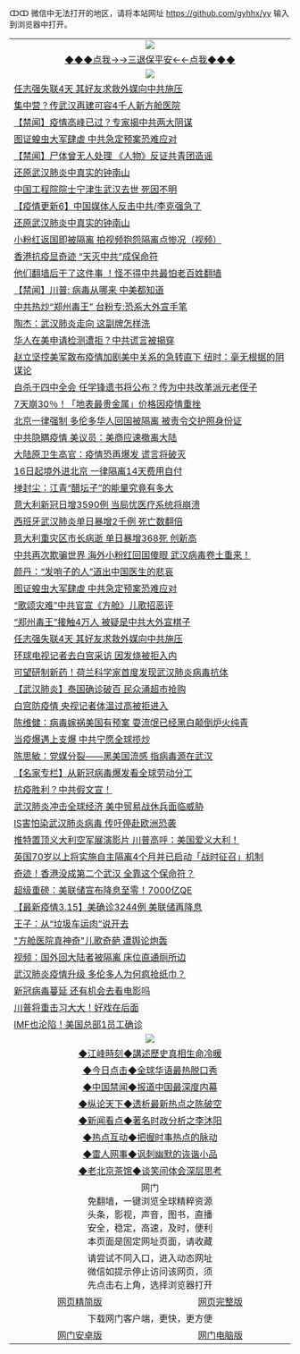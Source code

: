 ↀↀ 微信中无法打开的地区，请将本站网址 https://github.com/gyhhx/yy 输入到浏览器中打开。 

 <table>
  <tr>
    <td colspan="2" align=center><img src="https://github.com/gyhhx/image-upload/blob/master/3t%20(1).jpg"></td>
 </tr>
 <tr><td colspan="2" align="center"><a href="https://xball.casa/oo.aspx?name=ogQuit&key=eqxowaguscvmxdgc&from=yy">◆◆◆点我→→三退保平安←←点我◆◆◆</a></td></tr>
  <tr>
    <td colspan="2" align=center><img src="https://cdn.jsdelivr.net/gh/gyoupiodf/im1/%E7%BD%91%E9%97%A8%E6%96%B0%E9%97%BB1.jpg"></td>
 </tr>
<tr><td colspan="2" align="left"><a href="https://xball.casa/oo.aspx?name=c1143916&key=eqxowaguscvmxdgc&from=yy">任志强失联4天 其好友求救外媒向中共施压</a></td></tr>
<tr><td colspan="2" align="left"><a href="https://xball.casa/oo.aspx?name=c1143909&key=eqxowaguscvmxdgc&from=yy">集中营？传武汉再建可容4千人新方舱医院</a></td></tr>
<tr><td colspan="2" align="left"><a href="https://xball.casa/oo.aspx?name=c1143920&key=eqxowaguscvmxdgc&from=yy">【禁闻】疫情高峰已过？专家揭中共两大阴谋</a></td></tr>
<tr><td colspan="2" align="left"><a href="https://xball.casa/oo.aspx?name=c1143907&key=eqxowaguscvmxdgc&from=yy">图证蝗虫大军肆虐 中共急定预案恐难应对</a></td></tr>
<tr><td colspan="2" align="left"><a href="https://xball.casa/oo.aspx?name=c1143910&key=eqxowaguscvmxdgc&from=yy">【禁闻】尸体曾无人处理 《人物》反证共青团造谣</a></td></tr>
<tr><td colspan="2" align="left"><a href="https://xball.casa/oo.aspx?name=c1143880&key=eqxowaguscvmxdgc&from=yy">还原武汉肺炎中真实的钟南山</a></td></tr>
<tr><td colspan="2" align="left"><a href="https://xball.casa/oo.aspx?name=c1143915&key=eqxowaguscvmxdgc&from=yy">中国工程院院士宁津生武汉去世 死因不明</a></td></tr>
<tr><td colspan="2" align="left"><a href="https://xball.casa/oo.aspx?name=c1141344&key=eqxowaguscvmxdgc&from=yy">【疫情更新6】中国媒体人反击中共/李克强急了</a></td></tr>
<tr><td colspan="2" align="left"><a href="https://xball.casa/oo.aspx?name=c1143944&key=eqxowaguscvmxdgc&from=yy">还原武汉肺炎中真实的钟南山</a></td></tr>
<tr><td colspan="2" align="left"><a href="https://xball.casa/oo.aspx?name=c1143922&key=eqxowaguscvmxdgc&from=yy">小粉红返国即被隔离 拍视频抱怨隔离点惨况（视频）</a></td></tr>
<tr><td colspan="2" align="left"><a href="https://xball.casa/oo.aspx?name=c1143917&key=eqxowaguscvmxdgc&from=yy">香港抗疫显奇迹 “天灭中共”成保命符</a></td></tr>
<tr><td colspan="2" align="left"><a href="https://xball.casa/oo.aspx?name=c1143943&key=eqxowaguscvmxdgc&from=yy">他们翻墙后干了这件事 ！怪不得中共最怕老百姓翻墙</a></td></tr>
<tr><td colspan="2" align="left"><a href="https://xball.casa/oo.aspx?name=c1143923&key=eqxowaguscvmxdgc&from=yy">【禁闻】川普: 病毒从哪来 中美都知道</a></td></tr>
<tr><td colspan="2" align="left"><a href="https://xball.casa/oo.aspx?name=c1143924&key=eqxowaguscvmxdgc&from=yy">中共热炒“郑州毒王” 台粉专:恐系大外宣手笔</a></td></tr>
<tr><td colspan="2" align="left"><a href="https://xball.casa/oo.aspx?name=c1143932&key=eqxowaguscvmxdgc&from=yy">陶杰：武汉肺炎走向 这副牌怎样洗</a></td></tr>
<tr><td colspan="2" align="left"><a href="https://xball.casa/oo.aspx?name=c1143926&key=eqxowaguscvmxdgc&from=yy">华人在美申请检测遭拒？中共谎言被揭穿</a></td></tr>
<tr><td colspan="2" align="left"><a href="https://xball.casa/oo.aspx?name=c1143886&key=eqxowaguscvmxdgc&from=yy">赵立坚控美军散布疫情加剧美中关系的急转直下 纽时：毫无根据的阴谋论</a></td></tr>
<tr><td colspan="2" align="left"><a href="https://xball.casa/oo.aspx?name=c1143945&key=eqxowaguscvmxdgc&from=yy">自杀于四中全会 任学锋遗书将公布？传为中共改革派元老侄子</a></td></tr>
<tr><td colspan="2" align="left"><a href="https://xball.casa/oo.aspx?name=c1143869&key=eqxowaguscvmxdgc&from=yy">7天崩30％！「地表最贵金属」价格因疫情重挫</a></td></tr>
<tr><td colspan="2" align="left"><a href="https://xball.casa/oo.aspx?name=c1143913&key=eqxowaguscvmxdgc&from=yy">北京一律强制 多伦多华人回国被隔离 被责令交护照身份证</a></td></tr>
<tr><td colspan="2" align="left"><a href="https://xball.casa/oo.aspx?name=c1143912&key=eqxowaguscvmxdgc&from=yy">中共隐瞒疫情 美议员：美商应速撤离大陆</a></td></tr>
<tr><td colspan="2" align="left"><a href="https://xball.casa/oo.aspx?name=c1143927&key=eqxowaguscvmxdgc&from=yy">大陆原卫生高官：疫情恐再爆发 谎言将破灭</a></td></tr>
<tr><td colspan="2" align="left"><a href="https://xball.casa/oo.aspx?name=c1143900&key=eqxowaguscvmxdgc&from=yy">16日起境外进北京 一律隔离14天费用自付</a></td></tr>
<tr><td colspan="2" align="left"><a href="https://xball.casa/oo.aspx?name=c1143928&key=eqxowaguscvmxdgc&from=yy">掸封尘：江青“醋坛子”的能量究竟有多大</a></td></tr>
<tr><td colspan="2" align="left"><a href="https://xball.casa/oo.aspx?name=c1143914&key=eqxowaguscvmxdgc&from=yy">意大利新冠日增3590例 当局忧医疗系统将崩溃</a></td></tr>
<tr><td colspan="2" align="left"><a href="https://xball.casa/oo.aspx?name=c1143918&key=eqxowaguscvmxdgc&from=yy">西班牙武汉肺炎单日暴增2千例 死亡数翻倍</a></td></tr>
<tr><td colspan="2" align="left"><a href="https://xball.casa/oo.aspx?name=c1143911&key=eqxowaguscvmxdgc&from=yy">意大利重灾区市长病逝 单日暴增368死 创新高</a></td></tr>
<tr><td colspan="2" align="left"><a href="https://xball.casa/oo.aspx?name=c1143942&key=eqxowaguscvmxdgc&from=yy">中共再次欺骗世界 海外小粉红回国傻眼 武汉病毒卷土重来！</a></td></tr>
<tr><td colspan="2" align="left"><a href="https://xball.casa/oo.aspx?name=c1143883&key=eqxowaguscvmxdgc&from=yy">颜丹：“发哨子的人”道出中国医生的悲哀</a></td></tr>
<tr><td colspan="2" align="left"><a href="https://xball.casa/oo.aspx?name=c1143891&key=eqxowaguscvmxdgc&from=yy">图证蝗虫大军肆虐 中共急定预案恐难应对</a></td></tr>
<tr><td colspan="2" align="left"><a href="https://xball.casa/oo.aspx?name=c1143908&key=eqxowaguscvmxdgc&from=yy">“歌颂灾难”中共官宣《方舱》儿歌招恶评</a></td></tr>
<tr><td colspan="2" align="left"><a href="https://xball.casa/oo.aspx?name=c1143953&key=eqxowaguscvmxdgc&from=yy">“郑州毒王”接触4万人 被疑是中共大外宣棋子</a></td></tr>
<tr><td colspan="2" align="left"><a href="https://xball.casa/oo.aspx?name=c1143941&key=eqxowaguscvmxdgc&from=yy">任志强失联4天 其好友求救外媒向中共施压</a></td></tr>
<tr><td colspan="2" align="left"><a href="https://xball.casa/oo.aspx?name=c1143892&key=eqxowaguscvmxdgc&from=yy">环球电视记者去白宫采访 因发烧被拒入内</a></td></tr>
<tr><td colspan="2" align="left"><a href="https://xball.casa/oo.aspx?name=c1143905&key=eqxowaguscvmxdgc&from=yy">可望研制新药！荷兰科学家首度发现武汉肺炎病毒抗体</a></td></tr>
<tr><td colspan="2" align="left"><a href="https://xball.casa/oo.aspx?name=c1143968&key=eqxowaguscvmxdgc&from=yy">【武汉肺炎】泰国确诊破百 民众涌超市抢购</a></td></tr>
<tr><td colspan="2" align="left"><a href="https://xball.casa/oo.aspx?name=c1143906&key=eqxowaguscvmxdgc&from=yy">白宫防疫情 央视记者体温过高被拒进入</a></td></tr>
<tr><td colspan="2" align="left"><a href="https://xball.casa/oo.aspx?name=c1143949&key=eqxowaguscvmxdgc&from=yy">陈维健：病毒嫁祸美国有预案 耍流氓已经黑白颠倒炉火纯青</a></td></tr>
<tr><td colspan="2" align="left"><a href="https://xball.casa/oo.aspx?name=c1143948&key=eqxowaguscvmxdgc&from=yy">当疫爆遇上支爆 中共宁愿全球揽炒</a></td></tr>
<tr><td colspan="2" align="left"><a href="https://xball.casa/oo.aspx?name=c1143984&key=eqxowaguscvmxdgc&from=yy">陈思敏：党媒分裂——黑美国流感 指病毒源在武汉</a></td></tr>
<tr><td colspan="2" align="left"><a href="https://xball.casa/oo.aspx?name=c1143938&key=eqxowaguscvmxdgc&from=yy">【名家专栏】从新冠病毒爆发看全球劳动分工</a></td></tr>
<tr><td colspan="2" align="left"><a href="https://xball.casa/oo.aspx?name=c1143947&key=eqxowaguscvmxdgc&from=yy">抗疫胜利？中共假文宣！</a></td></tr>
<tr><td colspan="2" align="left"><a href="https://xball.casa/oo.aspx?name=c1143884&key=eqxowaguscvmxdgc&from=yy">武汉肺炎冲击全球经济 美中贸易战休兵面临威胁</a></td></tr>
<tr><td colspan="2" align="left"><a href="https://xball.casa/oo.aspx?name=c1143876&key=eqxowaguscvmxdgc&from=yy">IS害怕染武汉肺炎病毒 传吁停赴欧洲恐袭</a></td></tr>
<tr><td colspan="2" align="left"><a href="https://xball.casa/oo.aspx?name=c1143887&key=eqxowaguscvmxdgc&from=yy">推特置顶义大利空军展演影片 川普高呼：美国爱义大利！</a></td></tr>
<tr><td colspan="2" align="left"><a href="https://xball.casa/oo.aspx?name=c1143897&key=eqxowaguscvmxdgc&from=yy">英国70岁以上将实施自主隔离4个月并已启动「战时征召」机制</a></td></tr>
<tr><td colspan="2" align="left"><a href="https://xball.casa/oo.aspx?name=c1143976&key=eqxowaguscvmxdgc&from=yy">奇迹！香港没成第二个武汉 全靠这个保命符？</a></td></tr>
<tr><td colspan="2" align="left"><a href="https://xball.casa/oo.aspx?name=c1143939&key=eqxowaguscvmxdgc&from=yy">超级重磅：美联储宣布降息至零！7000亿QE</a></td></tr>
<tr><td colspan="2" align="left"><a href="https://xball.casa/oo.aspx?name=c1143625&key=eqxowaguscvmxdgc&from=yy">【最新疫情3.15】美确诊3244例 美联储再降息</a></td></tr>
<tr><td colspan="2" align="left"><a href="https://xball.casa/oo.aspx?name=c1143921&key=eqxowaguscvmxdgc&from=yy">王子：从“垃圾车运肉”说开去</a></td></tr>
<tr><td colspan="2" align="left"><a href="https://xball.casa/oo.aspx?name=c1143973&key=eqxowaguscvmxdgc&from=yy">&quot;方舱医院真神奇&quot;儿歌奇葩 遭舆论炮轰</a></td></tr>
<tr><td colspan="2" align="left"><a href="https://xball.casa/oo.aspx?name=c1143936&key=eqxowaguscvmxdgc&from=yy">视频：国外回大陆者被隔离 床位直通厕所边</a></td></tr>
<tr><td colspan="2" align="left"><a href="https://xball.casa/oo.aspx?name=c1143940&key=eqxowaguscvmxdgc&from=yy">武汉肺炎疫情升级 多伦多人为何疯抢纸巾？</a></td></tr>
<tr><td colspan="2" align="left"><a href="https://xball.casa/oo.aspx?name=c1143881&key=eqxowaguscvmxdgc&from=yy">新冠病毒蔓延 还有机会去看电影吗</a></td></tr>
<tr><td colspan="2" align="left"><a href="https://xball.casa/oo.aspx?name=c1143963&key=eqxowaguscvmxdgc&from=yy">川普将重击习大大！好戏在后面</a></td></tr>
<tr><td colspan="2" align="left"><a href="https://xball.casa/oo.aspx?name=c1143875&key=eqxowaguscvmxdgc&from=yy">IMF也沦陷！美国总部1员工确诊</a></td></tr>
 
 <tr>
   <td colspan="2" align=center><img src="https://cdn.jsdelivr.net/gh/gyoupiodf/im1/jf-1.jpg"></td>
  </tr>
   <tr>
   <td colspan="2" align=center> 
<a href="https://xball.casa/oo.aspx?name=c922850&key=eqxowaguscvmxdgc&from=yy&tag=9877">◆江峰時刻◆講述歷史真相生命冷暖</a><br/>
    </td>
  </tr>
   <tr>
   <td colspan="2" align=center> 
<a href="https://xball.casa/oo.aspx?name=c816850&key=eqxowaguscvmxdgc&from=yy&tag=9877">◆今日点击◆全球华语最热脱口秀</a><br/>
    </td>
  </tr>
  <tr>
  <td colspan="2" align=center>
<a href="https://xball.casa/oo.aspx?name=c816860&key=eqxowaguscvmxdgc&from=yy&tag=99733110">◆中国禁闻◆报道中国最深度内幕</a><br/>
   </tr>
  <tr>
     <td colspan="2" align=center>
<a href="https://xball.casa/oo.aspx?name=c816855&key=eqxowaguscvmxdgc&from=yy&tag=997110">◆纵论天下◆透析最新热点之陈破空</a><br/>
   </tr>
   <tr>
      <td colspan="2" align=center>
<a href="https://xball.casa/oo.aspx?name=c838308&key=eqxowaguscvmxdgc&from=yy&tag=9973110">◆新闻看点◆著名时政分析之李沐阳</a><br/>
   </tr>
   <tr>
     <td colspan="2" align=center>
<a href="https://xball.casa/oo.aspx?name=c816852&key=eqxowaguscvmxdgc&from=yy&tag=9733110">◆热点互动◆把握时事热点的脉动</a><br/>
   </tr>
   <tr>
      <td colspan="2" align=center>
<a href="https://xball.casa/oo.aspx?name=c816694&key=eqxowaguscvmxdgc&from=yy&tag=93310">◆雷人网事◆讽刺幽默的诙谐小品</a><br/>
   </tr>
   <tr>
    <td colspan="2" align=center>
<a href="https://xball.casa/oo.aspx?name=c816650&key=eqxowaguscvmxdgc&from=yy&tag=9973110">◆老北京茶馆◆谈笑间体会深层思考</a><br/>
   </tr>
<tr>
    <td colspan="2" align="center">网门<br/>免翻墙，一键浏览全球精粹资源<br/>头条，影视，声音，图书，直播<br/>安全，稳定，高速，及时，便利<br/>本页面是固定网址页面，请收藏</td>
  <tr>
  <tr>
    <td colspan="2" align="center">请尝试不同入口，进入动态网址<br/>微信如提示停止访问该网页，须<br/>先点击右上角，选择浏览器打开</td>
  <tr>  
  <tr>
    <td align="center"><a href="https://gitcdn.xyz/repo/otiny/up/master/show002.htm">网页精简版</a></td>
    <td align="center"><a href="https://gitcdn.xyz/repo/otiny/up/master/show001.htm">网页完整版</a></td>
  </tr>
  <tr>
    <td colspan="2" align="center">下载网门客户端，更快，更方便</td>
  <tr>
  <tr>
    <td align="center"><a href="https://raw.githubusercontent.com/opipe/up/master/oGatea.apk">网门安卓版</a></td>
    <td align="center"><a href="https://raw.githubusercontent.com/opipe/up/master/oGate.zip">网门电脑版</a></td>
  </tr>

</table>

